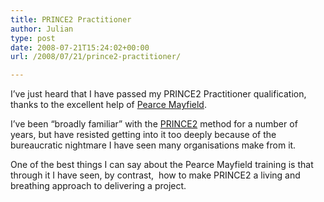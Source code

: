 ```yaml
---
title: PRINCE2 Practitioner
author: Julian
type: post
date: 2008-07-21T15:24:02+00:00
url: /2008/07/21/prince2-practitioner/

---
```

I&#8217;ve just heard that I have passed my PRINCE2 Practitioner qualification, thanks to the excellent help of [Pearce Mayfield][1].

I&#8217;ve been &#8220;broadly familiar&#8221; with the [PRINCE2][2] method for a number of years, but have resisted getting into it too deeply because of the bureaucratic nightmare I have seen many organisations make from it.

One of the best things I can say about the Pearce Mayfield training is that through it I have seen, by contrast,  how to make PRINCE2 a living and breathing approach to delivering a project.

 [1]: https://www.pearcemayfield.com/ "Link to Pearce Mayfield website"
 [2]: https://www.prince2.org.uk/home/home.asp